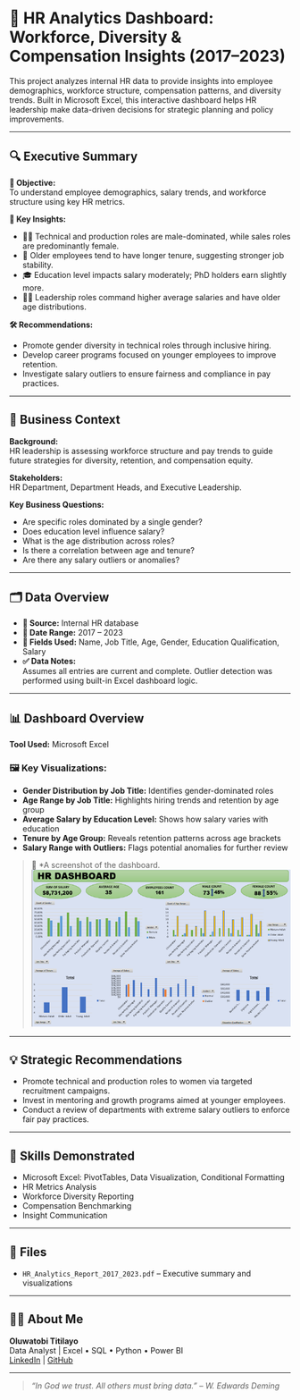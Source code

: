 # 👥 HR Analytics Dashboard: Workforce, Diversity & Compensation Insights (2017–2023)

This project analyzes internal HR data to provide insights into employee demographics, workforce structure, compensation patterns, and diversity trends. Built in Microsoft Excel, this interactive dashboard helps HR leadership make data-driven decisions for strategic planning and policy improvements.

---

## 🔍 Executive Summary

**🎯 Objective:**  
To understand employee demographics, salary trends, and workforce structure using key HR metrics.

**📌 Key Insights:**
- 🧑‍🔧 Technical and production roles are male-dominated, while sales roles are predominantly female.
- 👴 Older employees tend to have longer tenure, suggesting stronger job stability.
- 🎓 Education level impacts salary moderately; PhD holders earn slightly more.
- 🧑‍💼 Leadership roles command higher average salaries and have older age distributions.

**🛠 Recommendations:**
- Promote gender diversity in technical roles through inclusive hiring.
- Develop career programs focused on younger employees to improve retention.
- Investigate salary outliers to ensure fairness and compliance in pay practices.

---

## 🧭 Business Context

**Background:**  
HR leadership is assessing workforce structure and pay trends to guide future strategies for diversity, retention, and compensation equity.

**Stakeholders:**  
HR Department, Department Heads, and Executive Leadership.

**Key Business Questions:**
- Are specific roles dominated by a single gender?
- Does education level influence salary?
- What is the age distribution across roles?
- Is there a correlation between age and tenure?
- Are there any salary outliers or anomalies?

---

## 🗂️ Data Overview

- **📁 Source:** Internal HR database  
- **📅 Date Range:** 2017 – 2023  
- **🔢 Fields Used:** Name, Job Title, Age, Gender, Education Qualification, Salary  
- **✅ Data Notes:**  
   Assumes all entries are current and complete. Outlier detection was performed using built-in Excel dashboard logic.

---

## 📊 Dashboard Overview

**Tool Used:** Microsoft Excel

### 🖼️ Key Visualizations:
- **Gender Distribution by Job Title:** Identifies gender-dominated roles
- **Age Range by Job Title:** Highlights hiring trends and retention by age group
- **Average Salary by Education Level:** Shows how salary varies with education
- **Tenure by Age Group:** Reveals retention patterns across age brackets
- **Salary Range with Outliers:** Flags potential anomalies for further review

> 📌 *A screenshot of the dashboard.
> ![Dashboard Overview](HR-dashboard.png)
---

## 💡 Strategic Recommendations

- Promote technical and production roles to women via targeted recruitment campaigns.
- Invest in mentoring and growth programs aimed at younger employees.
- Conduct a review of departments with extreme salary outliers to enforce fair pay practices.

---

## 🧠 Skills Demonstrated

- Microsoft Excel: PivotTables, Data Visualization, Conditional Formatting
- HR Metrics Analysis
- Workforce Diversity Reporting
- Compensation Benchmarking
- Insight Communication

---

## 📁 Files

- `HR_Analytics_Report_2017_2023.pdf` – Executive summary and visualizations
---

## 🙋‍♂️ About Me

**Oluwatobi Titilayo**  
Data Analyst | Excel • SQL • Python • Power BI  
[LinkedIn](https://www.linkedin.com/in/titilayo-oluwatobi/) | [GitHub](https://github.com/Oluwatobi-Data)

---

> _“In God we trust. All others must bring data.” – W. Edwards Deming_
